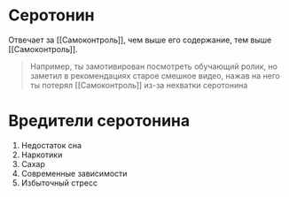 # Серотонин
Отвечает за [[Самоконтроль]], чем выше его содержание, тем выше [[Самоконтроль]].

>Например, ты замотивирован посмотреть обучающий ролик, но заметил в рекомендациях старое смешное видео, нажав на него ты потерял [[Самоконтроль]] из-за нехватки серотонина

# Вредители серотонина
1. Недостаток сна
2. Наркотики
3. Сахар
4. Современные зависимости
5. Избыточный стресс

